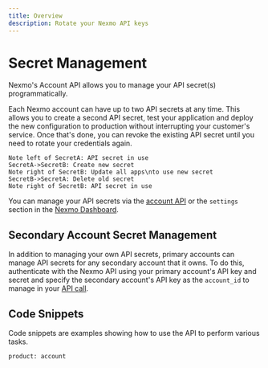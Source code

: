 ```yaml
---
title: Overview
description: Rotate your Nexmo API keys
---
```


# Secret Management

Nexmo's Account API allows you to manage your API secret(s) programmatically.

Each Nexmo account can have up to two API secrets at any time. This allows you to create a second API secret, test your application and deploy the new configuration to production without interrupting your customer's service. Once that's done, you can revoke the existing API secret until you need to rotate your credentials again.

```sequence_diagram
Note left of SecretA: API secret in use
SecretA->SecretB: Create new secret
Note right of SecretB: Update all apps\nto use new secret
SecretB->SecretA: Delete old secret
Note right of SecretB: API secret in use

```

You can manage your API secrets via the [account API](/api/account) or the `settings` section in the [Nexmo Dashboard](https://dashboard.nexmo.com/settings).

## Secondary Account Secret Management

In addition to managing your own API secrets, primary accounts can manage API secrets for any secondary account that it owns. To do this, authenticate with the Nexmo API using your primary account's API key and secret and specify the secondary account's API key as the `account_id` to manage in your [API call](/api/account/secret-management).

## Code Snippets

Code snippets are examples showing how to use the API to perform various tasks.

```code_snippet_list
product: account
```

